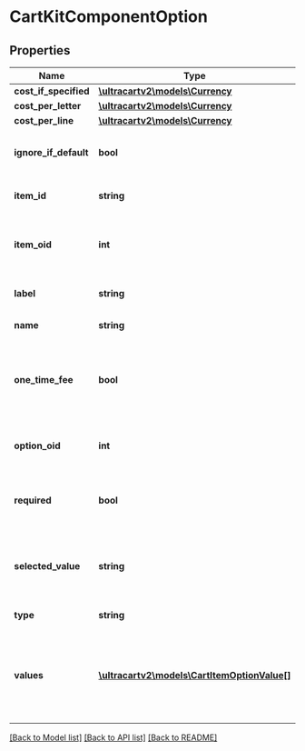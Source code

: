 # CartKitComponentOption

## Properties
Name | Type | Description | Notes
------------ | ------------- | ------------- | -------------
**cost_if_specified** | [**\ultracartv2\models\Currency**](Currency.md) |  | [optional] 
**cost_per_letter** | [**\ultracartv2\models\Currency**](Currency.md) |  | [optional] 
**cost_per_line** | [**\ultracartv2\models\Currency**](Currency.md) |  | [optional] 
**ignore_if_default** | **bool** | True if the default answer is ignored | [optional] 
**item_id** | **string** | Kit component item id | [optional] 
**item_oid** | **int** | Unique identifier for the kit component item | [optional] 
**label** | **string** | Display label for the option | [optional] 
**name** | **string** | Name of the option | [optional] 
**one_time_fee** | **bool** | Charge the fee a single time instead of multiplying by the quantity | [optional] 
**option_oid** | **int** | Unique identifier for the option | [optional] 
**required** | **bool** | True if the customer is required to select a value | [optional] 
**selected_value** | **string** | The value of the option specified by the customer | [optional] 
**type** | **string** | Type of option | [optional] 
**values** | [**\ultracartv2\models\CartItemOptionValue[]**](CartItemOptionValue.md) | Values that the customer can select from for radio or select type options | [optional] 

[[Back to Model list]](../README.md#documentation-for-models) [[Back to API list]](../README.md#documentation-for-api-endpoints) [[Back to README]](../README.md)


